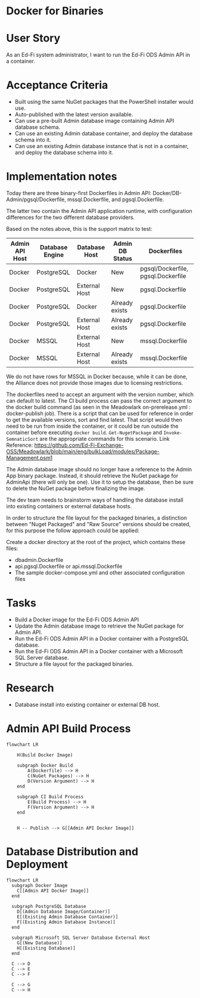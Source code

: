 # Docker for Binaries

# User Story

As an Ed-Fi system administrator, I want to run the Ed-Fi ODS Admin API in a container.

# Acceptance Criteria

- Built using the same NuGet packages that the PowerShell installer would use.
- Auto-published with the latest version available.
- Can use a pre-built Admin database image containing Admin API database schema.
- Can use an existing Admin database container, and deploy the database schema into it.
- Can use an existing Admin database instance that is not in a container, and deploy the database schema into it.

# Implementation notes

Today there are three binary-first Dockerfiles in Admin API: Docker/DB-Admin/pgsql/Dockerfile, mssql.Dockerfile, and pgsql.Dockerfile.

The latter two contain the Admin API application runtime, with configuration differences for the two different database providers.

Based on the notes above, this is the support matrix to test:



| Admin API Host | Database Engine | Database Host | Admin DB Status | Dockerfiles
| -----------    | -----------     |-----------    |-----------      |-----------                        |
| Docker         | PostgreSQL      | Docker        |New              |pgsql/Dockerfile, pgsql.Dockerfile |
| Docker         | PostgreSQL      | External Host |New              |pgsql.Dockerfile                   |
| Docker         | PostgreSQL      | Docker        |Already exists   |pgsql.Dockerfile                   |
| Docker         | PostgreSQL      | External Host |Already exists   |pgsql.Dockerfile                   |
| Docker         | MSSQL           | External Host |New              |mssql.Dockerfile                   |
| Docker         | MSSQL           | External Host |Already exists   |mssql.Dockerfile                   |

We do not have rows for MSSQL in Docker because, while it can be done, the Alliance does not provide those images due to licensing restrictions.

The dockerfiles need to accept an argument with the version number, which can default to latest.
The CI build process can pass the correct argument to the docker build command (as seen in the Meadowlark on-prerelease.yml : docker-publish job).
There is a script that can be used for reference in order to get the available versions, sort and find latest. That script would then need to be run from inside the container, or it could be run outside the container before executing `docker build`.
`Get-NugetPackage` and `Invoke-SemnaticSort` are the appropriate commands for this scenario.
Link Reference: https://github.com/Ed-Fi-Exchange-OSS/Meadowlark/blob/main/eng/bulkLoad/modules/Package-Management.psm1

The Admin database image should no longer have a reference to the Admin App binary package. Instead, it should retrieve the NuGet package for AdminApi (there will only be one).
Use it to setup the database, then be sure to delete the NuGet package before finalizing the image.

The dev team needs to brainstorm ways of handling the database install into existing containers or external database hosts.

In order to structure the file layout for the packaged binaries, a distinction between "Nuget Packaged" and "Raw Source" versions should be created, for this purpose the follow approach could be applied:

Create a docker directory at the root of the project, which contains these files:

- dbadmin.Dockerfile
- api.pgsql.Dockerfile or api.mssql.Dockerfile
- The sample docker-compose.yml and other associated configuration files

# Tasks

- Build a Docker image for the Ed-Fi ODS Admin API
- Update the Admin database image to retrieve the NuGet package for Admin API.
- Run the Ed-Fi ODS Admin API in a Docker container with a PostgreSQL database.
- Run the Ed-Fi ODS Admin API in a Docker container with a Microsoft SQL Server database.
- Structure a file layout for the packaged binaries.

# Research

- Database install into existing container or external DB host.


# Admin API Build Process

```mermaid
flowchart LR

    H(Build Docker Image)
    
    subgraph Docker Build
        A(Dockerfile) --> H
        C(NuGet Packages) --> H
        D(Version Argument) --> H
    end

    subgraph CI Build Process
        E(Build Process) --> H
        F(Version Argument) --> H
    end

    
    H -- Publish --> G[[Admin API Docker Image]]
```

# Database Distribution and Deployment
```mermaid
flowchart LR
  subgraph Docker Image
    C[[Admin API Docker Image]]
  end

  subgraph PostgreSQL Database
    D[(Admin Database Image/Container)]
    E[(Existing Admin Database Container)]
    F[(Existing Admin Database Instance)]
  end

  subgraph Microsoft SQL Server Database External Host
    G[(New Database)]
    H[(Existing Database)]
  end

  C --> D
  C --> E
  C --> F

  C --> G
  C --> H


```
